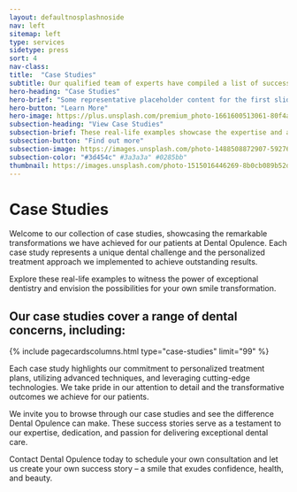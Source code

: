 ```yaml
---
layout: defaultnosplashnoside
nav: left
sitemap: left
type: services
sidetype: press
sort: 4
nav-class: 
title:  "Case Studies"
subtitle: Our qualified team of experts have compiled a list of success stories for your peace of mind
hero-heading: "Case Studies"
hero-brief: "Some representative placeholder content for the first slide"
hero-button: "Learn More"
hero-image: https://plus.unsplash.com/premium_photo-1661600513061-80f4a662375d?ixlib=rb-4.0.3&ixid=MnwxMjA3fDB8MHxwaG90by1wYWdlfHx8fGVufDB8fHx8&auto=format&fit=crop&w=1770&q=80
subsection-heading: "View Case Studies"
subsection-brief: These real-life examples showcase the expertise and attention to detail that sets Dental Opulence apart. Be inspired by the success stories and envision the possibilities for your own smile transformation.
subsection-button: "Find out more"
subsection-image: https://images.unsplash.com/photo-1488508872907-592763824245?ixlib=rb-4.0.3&ixid=MnwxMjA3fDB8MHxwaG90by1wYWdlfHx8fGVufDB8fHx8&auto=format&fit=crop&w=1770&q=80
subsection-color: "#3d454c" #3a3a3a" #0285bb"
thumbnail: https://images.unsplash.com/photo-1515016446269-8b0cb089b52d?ixlib=rb-4.0.3&ixid=MnwxMjA3fDB8MHxwaG90by1wYWdlfHx8fGVufDB8fHx8&auto=format&fit=crop&w=1770&q=80
---
```

# Case Studies

Welcome to our collection of case studies, showcasing the remarkable transformations we have achieved for our patients at Dental Opulence. Each case study represents a unique dental challenge and the personalized treatment approach we implemented to achieve outstanding results.

Explore these real-life examples to witness the power of exceptional dentistry and envision the possibilities for your own smile transformation.

## Our case studies cover a range of dental concerns, including:

{% include pagecardscolumns.html type="case-studies" limit="99" %}

Each case study highlights our commitment to personalized treatment plans, utilizing advanced techniques, and leveraging cutting-edge technologies. We take pride in our attention to detail and the transformative outcomes we achieve for our patients.

We invite you to browse through our case studies and see the difference Dental Opulence can make. These success stories serve as a testament to our expertise, dedication, and passion for delivering exceptional dental care.

Contact Dental Opulence today to schedule your own consultation and let us create your own success story – a smile that exudes confidence, health, and beauty.
